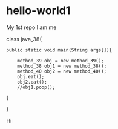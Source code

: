 hello-world1
============

My 1st repo
I am me

class java_38{
	
	public static void main(String args[]){
			
		method_39 obj = new method_39();
		method_38 obj1 = new method_38();
		method_40 obj2 = new method_40();
		obj.eat();
		obj2.eat();
		//obj1.poop();
		
	}
}

Hi
